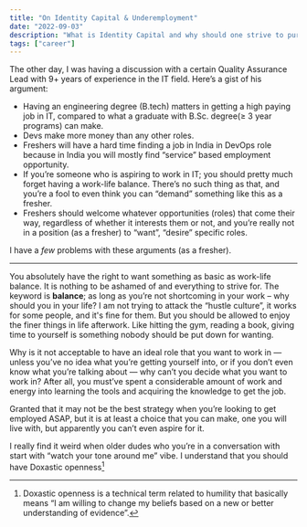 ```yaml
---
title: "On Identity Capital & Underemployment"
date: "2022-09-03"
description: "What is Identity Capital and why should one strive to pursue it and how does underemployment effects an individual?"
tags: ["career"]
---
```


The other day, I was having a discussion with a certain Quality Assurance Lead with 9+ years of experience in the IT field. Here’s a gist of his argument:

- Having an engineering degree (B.tech) matters in getting a high paying job in IT, compared to what a graduate with B.Sc. degree(≥ 3 year programs) can make.
- Devs make more money than any other roles.
- Freshers will have a hard time finding a job in India in DevOps role because in India you will mostly find “service” based employment opportunity.
- If you’re someone who is aspiring to work in IT; you should pretty much forget having a work-life balance. There’s no such thing as that, and you’re a fool to even think you can “demand” something like this as a fresher.
- Freshers should welcome whatever opportunities (roles) that come their way, regardless of whether it interests them or not, and you’re really not in a position (as a fresher) to “want”, “desire” specific roles.

I have a _few_ problems with these arguments (as a fresher).

---

You absolutely have the right to want something as basic as work-life balance. It is nothing to be ashamed of and everything to strive for. The keyword is **balance**; as long as you’re not shortcoming in your work – why should you in your life? I am not trying to attack the “hustle culture”, it works for some people, and it's fine for them. But you should be allowed to enjoy the finer things in life afterwork. Like hitting the gym, reading a book, giving time to yourself is something nobody should be put down for wanting.

Why is it not acceptable to have an ideal role that you want to work in — unless you’ve no idea what you’re getting yourself into, or if you don’t even know what you’re talking about — why can’t you decide what you want to work in? After all, you must’ve spent a considerable amount of work and energy into learning the tools and acquiring the knowledge to get the job.

Granted that it may not be the best strategy when you’re looking to get employed ASAP, but it is at least a choice that you can make, one you will live with, but apparently you can’t even aspire for it.

I really find it weird when older dudes who you’re in a conversation with start with “watch your tone around me” vibe. I understand that you should have Doxastic openness[^1]

[^1]: Doxastic openness is a technical term related to humility that basically means “I am willing to change my beliefs based on a new or better understanding of evidence”.
